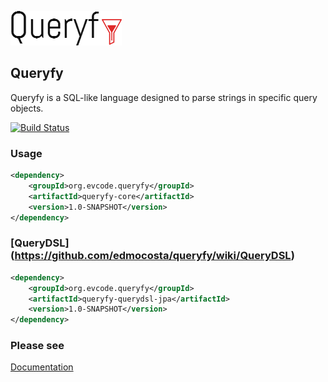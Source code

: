 ![Queryfy](docs/img/queryfy.png)

## Queryfy

Queryfy is a SQL-like language designed to parse strings in specific query objects.

[![Build Status](https://travis-ci.org/edmocosta/queryfy.svg?branch=master)](https://travis-ci.org/edmocosta/queryfy)


### Usage
```xml
<dependency>
    <groupId>org.evcode.queryfy</groupId>
    <artifactId>queryfy-core</artifactId>
    <version>1.0-SNAPSHOT</version>
</dependency>
```
    
### [QueryDSL] (https://github.com/edmocosta/queryfy/wiki/QueryDSL)
```xml    
<dependency>
    <groupId>org.evcode.queryfy</groupId>
    <artifactId>queryfy-querydsl-jpa</artifactId>
    <version>1.0-SNAPSHOT</version>
</dependency>
```

### Please see

[Documentation](https://github.com/edmocosta/queryfy/wiki)
